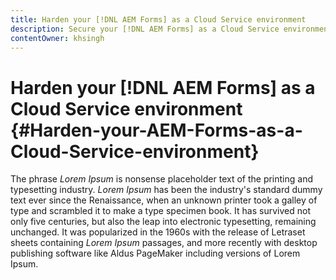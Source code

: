 ```yaml
---
title: Harden your [!DNL AEM Forms] as a Cloud Service environment
description: Secure your [!DNL AEM Forms] as a Cloud Service environment.
contentOwner: khsingh
---
```


# Harden your [!DNL AEM Forms] as a Cloud Service environment {#Harden-your-AEM-Forms-as-a-Cloud-Service-environment}

The phrase *Lorem Ipsum* is nonsense placeholder text of the printing and typesetting industry. *Lorem Ipsum* has been the industry's standard dummy text ever since the Renaissance, when an unknown printer took a galley of type and scrambled it to make a type specimen book. It has survived not only five centuries, but also the leap into electronic typesetting, remaining unchanged. It was popularized in the 1960s with the release of Letraset sheets containing *Lorem Ipsum* passages, and more recently with desktop publishing software like Aldus PageMaker including versions of Lorem Ipsum.
